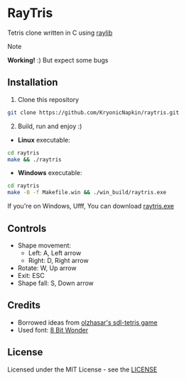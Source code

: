 # RayTris

Tetris clone written in C using [raylib](https://www.raylib.com/)

> [!NOTE]
> **Working!** :) But expect some bugs

## Installation

1. Clone this repository
```sh
git clone https://github.com/KryonicNapkin/raytris.git
```

2. Build, run and enjoy :)
- **Linux** executable:
```sh
cd raytris
make && ./raytris
```

- **Windows** executable:
```sh
cd raytris
make -B -f Makefile.win && ./win_build/raytris.exe
```

If you're on Windows, Ufff, You can download [raytris.exe](https://github.com/KryonicNapkin/raytris/blob/main/win_build/raytris.exe)

## Controls

- Shape movement: 
    - Left: A, Left arrow
    - Right: D, Right arrow
- Rotate: W, Up arrow
- Exit: ESC
- Shape fall: S, Down arrow

## Credits 

- Borrowed ideas from [olzhasar's sdl-tetris game](https://github.com/olzhasar/sdl-tetris)
- Used font: [8 Bit Wonder](https://www.dafont.com/8bit-wonder.font)

## License

Licensed under the MIT License - see the [LICENSE](https://github.com/KryonicNapkin/raytris/blob/main/LICENSE) 

